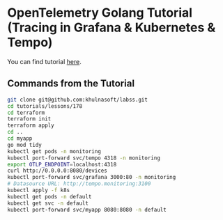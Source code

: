 # OpenTelemetry Golang Tutorial (Tracing in Grafana & Kubernetes & Tempo)

You can find tutorial [here](https://youtu.be/ZIN7H00ulQw).

## Commands from the Tutorial

```bash
git clone git@github.com:khulnasoft/labss.git
cd tutorials/lessons/178
cd terraform
terraform init
terraform apply
cd ..
cd myapp
go mod tidy
kubectl get pods -n monitoring
kubectl port-forward svc/tempo 4318 -n monitoring
export OTLP_ENDPOINT=localhost:4318
curl http://0.0.0.0:8080/devices
kubectl port-forward svc/grafana 3000:80 -n monitoring
# Datasource URL: http://tempo.monitoring:3100
kubectl apply -f k8s
kubectl get pods -n default
kubectl get svc -n default
kubectl port-forward svc/myapp 8080:8080 -n default
```
